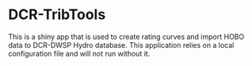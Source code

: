 # DCR-TribTools

This is a shiny app that is used to create rating curves and import HOBO data to DCR-DWSP Hydro database. This application relies on a local configuration file and will not run without it.  
